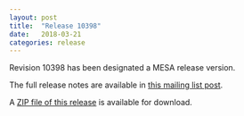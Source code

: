 ```yaml
---
layout: post
title:  "Release 10398"
date:   2018-03-21
categories: release
---
```


Revision 10398 has been designated a MESA release version.

The full release notes are available in [this mailing list post][notes].

[notes]:https://lists.mesastar.org/pipermail/mesa-users/2018-March/008812.html

A [ZIP file of this release][zip] is available for download.

[zip]:http://sourceforge.net/projects/mesa/files/releases/mesa-r10398.zip/download
